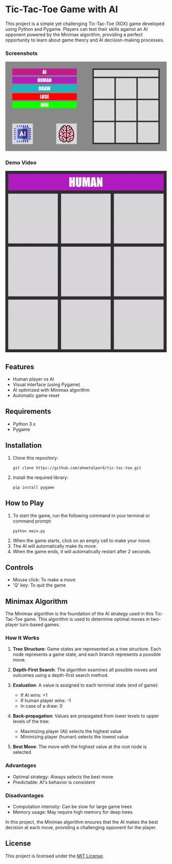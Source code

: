 # Tic-Tac-Toe Game with AI

This project is a simple yet challenging Tic-Tac-Toe (XOX) game developed using Python and Pygame. Players can test their skills against an AI opponent powered by the Minimax algorithm, providing a perfect opportunity to learn about game theory and AI decision-making processes.

### Screenshots
![Images](images/images.png)

### Demo Video
![Gameplay Demo](videos/tic-tac-toe-minimax.gif)

## Features

- Human player vs AI
- Visual interface (using Pygame)
- AI optimized with Minimax algorithm
- Automatic game reset

## Requirements

- Python 3.x
- Pygame

## Installation

1. Clone this repository:
   ```
   git clone https://github.com/ahmetalper0/tic-tac-toe.git
   ```
2. Install the required library:
   ```
   pip install pygame
   ```

## How to Play

1. To start the game, run the following command in your terminal or command prompt:
   ```
   python main.py
   ```
2. When the game starts, click on an empty cell to make your move.
3. The AI will automatically make its move.
4. When the game ends, it will automatically restart after 2 seconds.

## Controls

- Mouse click: To make a move
- 'Q' key: To quit the game

## Minimax Algorithm

The Minimax algorithm is the foundation of the AI strategy used in this Tic-Tac-Toe game. This algorithm is used to determine optimal moves in two-player turn-based games.

### How It Works

1. **Tree Structure**: Game states are represented as a tree structure. Each node represents a game state, and each branch represents a possible move.

2. **Depth-First Search**: The algorithm examines all possible moves and outcomes using a depth-first search method.

3. **Evaluation**: A value is assigned to each terminal state (end of game):
   - If AI wins: +1
   - If human player wins: -1
   - In case of a draw: 0

4. **Back-propagation**: Values are propagated from lower levels to upper levels of the tree:
   - Maximizing player (AI) selects the highest value
   - Minimizing player (human) selects the lowest value

5. **Best Move**: The move with the highest value at the root node is selected.

### Advantages

- Optimal strategy: Always selects the best move
- Predictable: AI's behavior is consistent

### Disadvantages

- Computation intensity: Can be slow for large game trees
- Memory usage: May require high memory for deep trees

In this project, the Minimax algorithm ensures that the AI makes the best decision at each move, providing a challenging opponent for the player.

## License

This project is licensed under the [MIT License](LICENSE).
